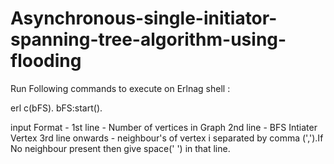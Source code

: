 # Asynchronous-single-initiator-spanning-tree-algorithm-using-flooding


Run Following commands to execute on Erlnag shell :

erl
c(bFS).
bFS:start().

input Format - 
  1st line - Number of vertices in Graph 
  2nd line - BFS Intiater Vertex
  3rd line onwards - neighbour's of vertex i separated by comma (',').If No neighbour present then give space(' ') in that line.
